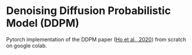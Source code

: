 # Denoising Diffusion Probabilistic Model (DDPM)
Pytorch implementation of the DDPM paper ([Ho et al., 2020](https://arxiv.org/abs/2006.11239)) from scratch on google colab.
